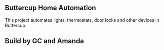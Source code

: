 ## Buttercup Home Automation

This project automates lights, thermostats, door locks and other devices in Buttercup.

## Build by GC and Amanda